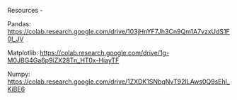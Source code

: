 Resources -

Pandas: https://colab.research.google.com/drive/103jHnYF7Jh3Cn9Qm1A7vzxUdS1F0I_JV

Matplotlib: https://colab.research.google.com/drive/1g-M0JBG4Ga6p9iZX28Tn_HT0x-HiayTF

Numpy: https://colab.research.google.com/drive/1ZXDK1SNbqNvT92ILAws0Q9sEhl_KiBE6
